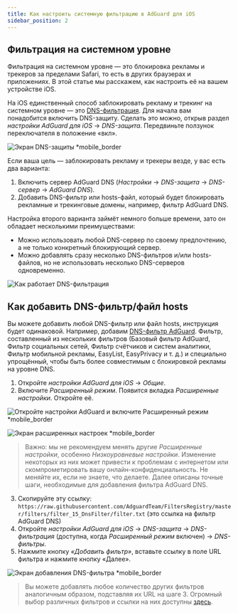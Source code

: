 ```yaml
---
title: Как настроить системную фильтрацию в AdGuard для iOS
sidebar_position: 2
---
```


## Фильтрация на системном уровне

Фильтрация на системном уровне — это блокировка рекламы и трекеров за пределами Safari, то есть в других браузерах и приложениях. В этой статье мы расскажем, как настроить её на вашем устройстве iOS.

На iOS единственный способ заблокировать рекламу и трекинг на системном уровне — это [DNS-фильтрация](https://adguard-dns.io/kb/general/dns-filtering/). Для начала вам понадобится включить DNS-защиту. Сделать это можно, открыв раздел *настройки AdGuard для iOS* → *DNS-защита*. Передвиньте ползунок переключателя в положение «вкл».

![Экран DNS-защиты *mobile_border](https://cdn.adtidy.org/public/Adguard/Blog/ios_dns_protection.PNG)

Если ваша цель — заблокировать рекламу и трекеры везде, у вас есть два варианта:

1. Включить сервер AdGuard DNS (*Настройки* → *DNS-защита* → *DNS-сервер* → *AdGuard DNS*).
2. Добавить DNS-фильтр или hosts-файл, который будет блокировать рекламные и трекинговые домены, например, фильтр AdGuard DNS.

Настройка второго варианта займёт немного больше времени, зато он обладает несколькими преимуществами:

* Можно использовать любой DNS-сервер по своему предпочтению, а не только конкретный блокирующий сервер.
* Можно добавлять сразу несколько DNS-фильтров и/или hosts-файлов, но не использовать несколько DNS-серверов одновременно.

![Как работает DNS-фильтрация](https://cdn.adtidy.org/public/Adguard/kb/DNS_filtering/how_dns_filtering_works_en.png)

## Как добавить DNS-фильтр/файл hosts

Вы можете добавить любой DNS-фильтр или файл hosts, инструкция будет одинаковой. Например, добавим [DNS-фильтр AdGuard](https://github.com/AdguardTeam/AdguardSDNSFilter). Фильтр, составленный из нескольких фильтров (Базовый фильтр AdGuard, Фильтр социальных сетей, Фильтр счётчиков и систем аналитики, Фильтр мобильной рекламы, EasyList, EasyPrivacy и т. д.) и специально упрощённый, чтобы быть более совместимым с блокировкой рекламы на уровне DNS.

1. Откройте *настройки AdGuard для iOS* → *Общие*.
2. Включите *Расширенный режим*. Появится вкладка *Расширенные настройки*. Откройте её.

![Откройте настройки AdGuard и включите Расширенный режим *mobile_border](https://cdn.adtidy.org/public/Adguard/Release_notes/iOS/v4.0/advanced_mode_en.jpg)

![Экран расширенных настроек *mobile_border](https://cdn.adtidy.org/public/Adguard/Blog/ios_advanced_settings.PNG)

> Важно: мы не рекомендуем менять другие *Расширенные настройки*, особенно *Низкоуровневые настройки*. Изменение некоторых из них может привести к проблемам с интернетом или скомпрометировать вашу онлайн-конфиденциальность. Не меняйте их, если не знаете, что делаете. Далее описаны точные шаги, необходимые для добавления фильтра AdGuard DNS.

3. Скопируйте эту ссылку: `https://raw.githubusercontent.com/AdguardTeam/FiltersRegistry/master/filters/filter_15_DnsFilter/filter.txt` (это ссылка на фильтр AdGuard DNS)
4. Откройте *настройки AdGuard для iOS* → *DNS-защита* → *DNS-фильтрация* (доступна, когда *Расширенный режим* включен) → *DNS-фильтры*.
5. Нажмите кнопку *«Добавить фильтр»*, вставьте ссылку в поле URL фильтра и нажмите кнопку «Далее».

![Экран добавления DNS-фильтра *mobile_border](https://cdn.adtidy.org/public/Adguard/Blog/ios_adding_a_filter.PNG)

> Вы можете добавлять любое количество других фильтров аналогичным образом, подставляя их URL на шаге 3. Огромный выбор различных фильтров и ссылки на них доступны [здесь](https://filterlists.com).
